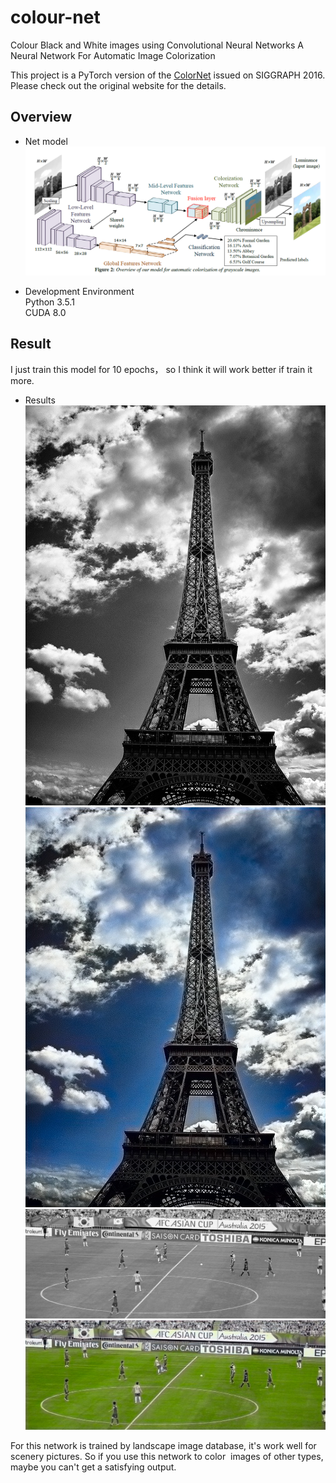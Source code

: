 # colour-net
Colour Black and White images using Convolutional Neural Networks
A Neural Network For Automatic Image Colorization

This project is a PyTorch version of the [ColorNet](http://hi.cs.waseda.ac.jp/~iizuka/projects/colorization/en/) issued on SIGGRAPH 2016. Please check out the original website for the details.

## Overview
* Net model
![...](https://github.com/ayushjaiswal22/colour-net/blob/master/images/model.png)

* Development Environment  
Python 3.5.1  
CUDA 8.0  

## Result
I just train this model for 10 epochs， so I think it will work better if train it more.

* Results  
![...](https://github.com/ayushjaiswal22/colour-net/blob/master/images/b%26w/7.jpg)   
![...](https://github.com/ayushjaiswal22/colour-net/blob/master/images/coloured/7.jpg)  
![...](https://github.com/ayushjaiswal22/colour-net/blob/master/images/b%26w/4.jpg)  
![...](https://github.com/ayushjaiswal22/colour-net/blob/master/images/coloured/4.jpg) 

For this network is trained by landscape image database, it's work well for scenery pictures. So if you use this network to color  images of other types, maybe you can't get a satisfying output.

